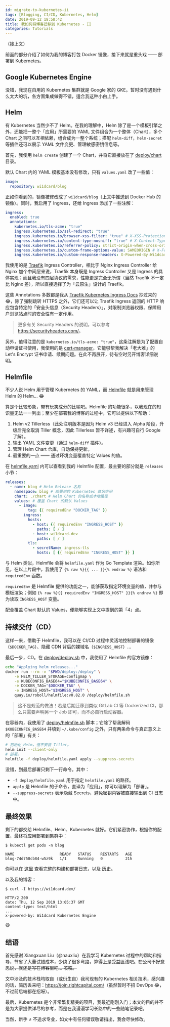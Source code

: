 ```yaml
---
id: migrate-to-kubernetes-ii
tags: [Blogging, CI/CD, Kubernetes, Helm]
date: 2019-09-12 18:58:42
title: 我如何将博客迁移到 Kubernetes - II
categories: Tutorials
---
```


（接上文）

前面的部分介绍了如何为我的博客打包 Docker 镜像，接下来就是重头戏 —— 部署到 Kubernetes。

<!--more-->

## Google Kubernetes Engine

没错，我现在自用的 Kubernetes 集群就是 Google 家的 GKE。暂时没有遇到什么太大的坑，各方面集成做得不错，适合我这种小白上手。

## Helm

有 Kubernetes 当然少不了 Helm。在我的理解中，Helm 除了是一个模板引擎之外，还能把一整个「应用」所需要的 YAML 文件组合为一个整体（Chart），多个 Chart 之间可以互相依赖，组合成为一整个系统；搭配 `helm-diff`，`helm-secret` 等插件还可以展示 YAML 文件变更、管理敏感密钥信息等。

首先，我使用 `helm create` 创建了一个 Chart，并将它直接放在了 [deploy/chart](https://github.com/wi1dcard/blog/tree/master/deploy/chart) 目录。

默认 Chart 内的 YAML 模板基本没有修改，只有 `values.yaml` 改了一些值：

```yaml
image:
  repository: wi1dcard/blog
```

正如你看到的，镜像被修改成了 `wi1dcard/blog`（上文中推送到 Docker Hub 的镜像）。同时，我启用了 Ingress，还给 Ingress 添加了一些注解：

```yaml
ingress:
  enabled: true
  annotations:
    kubernetes.io/tls-acme: "true"
    ingress.kubernetes.io/ssl-redirect: "true"
    ingress.kubernetes.io/browser-xss-filter: "true" # X-XSS-Protection: 1; mode=block
    ingress.kubernetes.io/content-type-nosniff: "true" # X-Content-Type-Options: nosniff
    ingress.kubernetes.io/referrer-policy: strict-origin-when-cross-origin # Referrer-Policy: same-origin
    ingress.kubernetes.io/custom-frame-options-value: SAMEORIGIN # X-Frame-Options: SAMEORIGIN
    ingress.kubernetes.io/custom-response-headers: X-Powered-By:Wi1dcard Kubernetes Engine
```

我使用的是 [Traefik](https://github.com/containous/traefik/) Ingress Controller，相比于 Nginx Ingress Controller 给 Nginx 加个中间层来说，Traefik 本身既是 Ingress Controller 又是 Ingress 的具体实现；而且我没有四层协议的需求，性能更是完全无所谓（当然 Traefik 不一定比 Nginx 差），所以直接选择了为「云原生」设计的 Traefik。

这些 Annotations 多数都是我从 [Traefik Kubernetes Ingress Docs](https://docs.traefik.io/configuration/backends/kubernetes/#security-headers-annotations) 抄过来的😂，除了强制跳转 HTTPS 之外，它们还可以让 Traefik Ingress 返回的 HTTP 响应包含特定的「安全头信息（Security Headers）」，对限制浏览器权限、保障用户浏览站点时的安全性有一定作用。

> 更多有关 Security Headers 的说明，可以参考 <https://securityheaders.com/>。

另外，值得注意的是 `kubernetes.io/tls-acme: "true"`，这条注解是为了配置自动申请证书使用，我使用的是 [cert-manager](https://github.com/jetstack/cert-manager)，它能够帮我解决「老大难」的 Let's Encrypt 证书申请、续期问题。在此不再展开，待有空时另开博客详细说明。

## Helmfile

不少人说 Helm 用于管理 Kubernetes 的 YAML，而 [Helmfile](https://github.com/roboll/helmfile) 就是用来管理 Helm 的 Helm... 😂

算是个比较形象，带有玩笑成分的比喻吧。Helmfile 的功能很多，以我现在的知识量无法一一列出；至少在部署我的博客的过程中，它可以提供以下帮助：

1. Helm v2 Tillerless（此处注明版本是因为 Helm v3 已经进入 Alpha 阶段，升级后完全取消 Tiller 概念，因此 Tillerless 暂不详述，有兴趣可自行 Google 了解）。
2. 输出 YAML 文件变更（通过 `helm-diff` 插件）。
3. 管理 Helm Chart 仓库，自动保持更新。
4. 最重要的一点 —— 通过环境变量覆盖特定 Values 的值。

在 [helmfile.yaml](https://github.com/wi1dcard/blog/blob/master/deploy/helmfile.yaml) 内可以查看到我的 Helmfile 配置，最主要的部分就是 `releases` 小节：

```yaml
releases:
  - name: blog # Helm Release 名称
    namespace: blog # 部署到的 Kubernetes 命名空间
    chart: ./chart # Helm Chart 的名称或本地路径
    values: # 覆盖 Chart 的默认 Values
      - image:
          tag: {{ requiredEnv "DOCKER_TAG" }}
        ingress:
          hosts:
            - host: {{ requiredEnv "INGRESS_HOST" }}
              paths: [ / ]
            - host: wi1dcard.dev
              paths: [ / ]
          tls:
            - secretName: ingress-tls
              hosts: [ {{ requiredEnv "INGRESS_HOST" }} ]
```

与 Helm 类似，Helmfile 会将 `helmfile.yaml` 作为 Go Template 渲染。如你所见，在以上片段中，我使用了 `{% raw %}{{ ... }}{% endraw %}` 语法和 `requiredEnv` 函数。

`requiredEnv` 是 Helmfile 提供的功能之一，能够获取指定环境变量的值，并参与模板渲染；例如 `{% raw %}{{ requiredEnv "INGRESS_HOST" }}{% endraw %}` 即为读取 `INGRESS_HOST` 变量。

配合覆盖 Chart 默认的 Values，便能够实现上文中提到的第「4」点。

## 持续交付（CD）

这样一来，借助于 Helmfile，我可以在 CI/CD 过程中灵活地控制部署的镜像（`$DOCKER_TAG`）、隐藏 CDN 背后的裸域名（`$INGRESS_HOST`）...

最后一步，CD。在 [deploy/deploy.sh](https://github.com/wi1dcard/blog/blob/master/deploy/deploy.sh) 中，我使用了 Helmfile 的官方镜像：

```bash
echo "Applying helm releases..."
docker run --rm -v "$PWD/deploy:/deploy" \
    -e HELM_TILLER_STORAGE=configmap \
    -e KUBECONFIG_BASE64="$KUBECONFIG_BASE64" \
    -e DOCKER_TAG="$DOCKER_TAG" \
    -e INGRESS_HOST="$INGRESS_HOST" \
    quay.io/roboll/helmfile:v0.82.0 /deploy/helmfile.sh
```

> 这不是规范的做法！若是后期迁移到类似 GitLab CI 等 Dockerized CI，那么只需要声明另一个 Job 即可，而不必自行启动容器。

在容器内，我使用了 [deploy/helmfile.sh](https://github.com/wi1dcard/blog/blob/master/deploy/helmfile.sh) 脚本；它除了帮我解码 `$KUBECONFIG_BASE64` 并填到 `~/.kube/config` 之外，只有两条命令与真正意义上的「部署」有关：

```bash
# 初始化 Helm，但不安装 Tiller。
helm init --client-only
# 部署。
helmfile -f deploy/helmfile.yaml apply --suppress-secrets
```

没错，到最后部署只剩下一行命令。其中：

- `-f deploy/helmfile.yaml` 用于指定 `helmfile.yaml` 的路径。
- `apply` 是 Helmfile 的子命令，直译为「应用」，你可以理解为「部署」。
- `--suppress-secrets` 表示隐藏 Secrets，避免密钥内容被直接输出到 CI 日志中。

## 最终效果

剩下的都交给 Helmfile、Helm、Kubernetes 就好。它们紧密协作，根据你的配置，最终将应用部署到集群中：

```
$ kubectl get pods -n blog

NAME                    READY   STATUS    RESTARTS   AGE
blog-74d758cb84-w5z9k   1/1     Running   0          21h
```

你可以在 [这里](https://travis-ci.com/wi1dcard/blog) 查看完整的构建和部署日志，以及 [历史](https://travis-ci.com/wi1dcard/blog/builds)。

以及我的博客：

```
$ curl -I https://wi1dcard.dev/

HTTP/2 200
date: Thu, 12 Sep 2019 13:05:37 GMT
content-type: text/html
...
x-powered-by: Wi1dcard Kubernetes Engine
```

😄

## 结语

首先感谢 Xiangxuan Liu（@nauxliu）在我学习 Kubernetes 过程中的帮助和指导，节省了大量试错成本，少绕了很多弯路，算得上是受益匪浅吧。<del>在公司不好意思说，就还是写在博客里吧... 咳咳。</del>

文中涉及的技术栈均取自（或衍生自）我司现有的 Kubernetes 相关技术，感兴趣的话，简历丢来吧：<https://join.rightcapital.com/>（虽然暂时不招 DevOps 😂，不过前后端都在招呀）。

最后，Kubernetes 是个非常繁复精美的项目，我最近刚刚入门；本文的目的并不是为大家提供详尽的参考，而是在我漫漫学习长路中的一些随笔记录吧。

当然，新手 ≠ 不追求专业，如文中有任何错误敬请指出，我会尽快修改。
